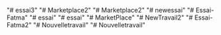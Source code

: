 "# essai3" 
"# Marketplace2" 
"# Marketplace2" 
"# newessai" 
"# Essai-Fatma" 
"# essai" 
"# essai" 
"# MarketPlace" 
"# NewTravail2" 
"# Essai-Fatma2" 
"# Nouvelletravail" 
"# Nouvelletravail" 
